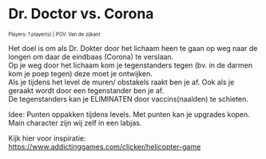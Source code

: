 # Dr. Doctor vs. Corona 
<sub><sup> Players: 1 player(s) | POV: Van de zijkant</sup></sub>

Het doel is om als Dr. Dokter door het lichaam heen te gaan op weg naar de longen om daar de eindbaas (Corona) te verslaan.  
Op je weg door het lichaam kom je tegenstanders tegen (bv. in de darmen kom je poep tegen) deze moet je ontwijken.  
Als je tijdens het level de muren/ obstakels raakt ben je af. Ook als je geraakt wordt door een tegenstander ben je af.  
De tegenstanders kan je ELIMINATEN door vaccins(naalden) te schieten.  


Idee:
Punten oppakken tijdens levels. Met punten kan je upgrades kopen.  
Main character zijn wij zelf in een labjas.

Kijk hier voor inspiratie: 
https://www.addictinggames.com/clicker/helicopter-game
